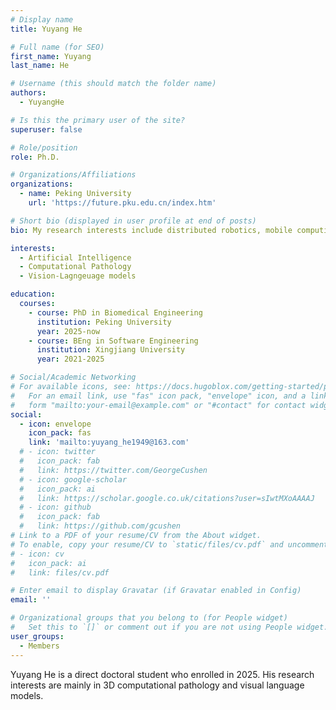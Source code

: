 ```yaml
---
# Display name
title: Yuyang He

# Full name (for SEO)
first_name: Yuyang
last_name: He

# Username (this should match the folder name)
authors:
  - YuyangHe

# Is this the primary user of the site?
superuser: false

# Role/position
role: Ph.D.

# Organizations/Affiliations
organizations:
  - name: Peking University
    url: 'https://future.pku.edu.cn/index.htm'

# Short bio (displayed in user profile at end of posts)
bio: My research interests include distributed robotics, mobile computing and programmable matter.

interests:
  - Artificial Intelligence
  - Computational Pathology
  - Vision-Lagngeuage models

education:
  courses:
    - course: PhD in Biomedical Engineering
      institution: Peking University
      year: 2025-now
    - course: BEng in Software Engineering
      institution: Xingjiang University
      year: 2021-2025

# Social/Academic Networking
# For available icons, see: https://docs.hugoblox.com/getting-started/page-builder/#icons
#   For an email link, use "fas" icon pack, "envelope" icon, and a link in the
#   form "mailto:your-email@example.com" or "#contact" for contact widget.
social:
  - icon: envelope
    icon_pack: fas
    link: 'mailto:yuyang_he1949@163.com'
  # - icon: twitter
  #   icon_pack: fab
  #   link: https://twitter.com/GeorgeCushen
  # - icon: google-scholar
  #   icon_pack: ai
  #   link: https://scholar.google.co.uk/citations?user=sIwtMXoAAAAJ
  # - icon: github
  #   icon_pack: fab
  #   link: https://github.com/gcushen
# Link to a PDF of your resume/CV from the About widget.
# To enable, copy your resume/CV to `static/files/cv.pdf` and uncomment the lines below.
# - icon: cv
#   icon_pack: ai
#   link: files/cv.pdf

# Enter email to display Gravatar (if Gravatar enabled in Config)
email: ''

# Organizational groups that you belong to (for People widget)
#   Set this to `[]` or comment out if you are not using People widget.
user_groups:
  - Members
---
```


Yuyang He is a direct doctoral student who enrolled in 2025. His research interests are mainly in 3D computational pathology and visual language models.
